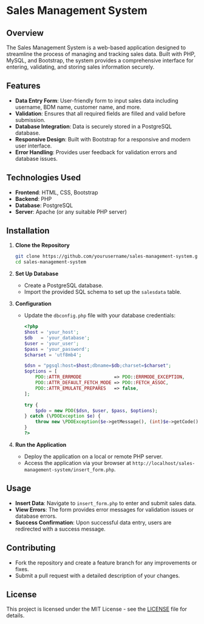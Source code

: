 # Sales Management System

## Overview
The Sales Management System is a web-based application designed to streamline the process of managing and tracking sales data. Built with PHP, MySQL, and Bootstrap, the system provides a comprehensive interface for entering, validating, and storing sales information securely.

## Features
- **Data Entry Form**: User-friendly form to input sales data including username, BDM name, customer name, and more.
- **Validation**: Ensures that all required fields are filled and valid before submission.
- **Database Integration**: Data is securely stored in a PostgreSQL database.
- **Responsive Design**: Built with Bootstrap for a responsive and modern user interface.
- **Error Handling**: Provides user feedback for validation errors and database issues.

## Technologies Used
- **Frontend**: HTML, CSS, Bootstrap
- **Backend**: PHP
- **Database**: PostgreSQL
- **Server**: Apache (or any suitable PHP server)

## Installation

1. **Clone the Repository**
   ```bash
   git clone https://github.com/yourusername/sales-management-system.git
   cd sales-management-system
   ```

2. **Set Up Database**
   - Create a PostgreSQL database.
   - Import the provided SQL schema to set up the `salesdata` table.

3. **Configuration**
   - Update the `dbconfig.php` file with your database credentials:
     ```php
     <?php
     $host = 'your_host';
     $db   = 'your_database';
     $user = 'your_user';
     $pass = 'your_password';
     $charset = 'utf8mb4';

     $dsn = "pgsql:host=$host;dbname=$db;charset=$charset";
     $options = [
         PDO::ATTR_ERRMODE            => PDO::ERRMODE_EXCEPTION,
         PDO::ATTR_DEFAULT_FETCH_MODE => PDO::FETCH_ASSOC,
         PDO::ATTR_EMULATE_PREPARES   => false,
     ];

     try {
         $pdo = new PDO($dsn, $user, $pass, $options);
     } catch (\PDOException $e) {
         throw new \PDOException($e->getMessage(), (int)$e->getCode());
     }
     ?>
     ```

4. **Run the Application**
   - Deploy the application on a local or remote PHP server.
   - Access the application via your browser at `http://localhost/sales-management-system/insert_form.php`.

## Usage
- **Insert Data**: Navigate to `insert_form.php` to enter and submit sales data.
- **View Errors**: The form provides error messages for validation issues or database errors.
- **Success Confirmation**: Upon successful data entry, users are redirected with a success message.

## Contributing
- Fork the repository and create a feature branch for any improvements or fixes.
- Submit a pull request with a detailed description of your changes.

## License
This project is licensed under the MIT License - see the [LICENSE](LICENSE) file for details.
